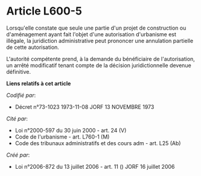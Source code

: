 # Article L600-5

Lorsqu'elle constate que seule une partie d'un projet de construction ou d'aménagement ayant fait l'objet d'une autorisation
d'urbanisme est illégale, la juridiction administrative peut prononcer une annulation partielle de cette autorisation.

L'autorité compétente prend, à la demande du bénéficiaire de l'autorisation, un arrêté modificatif tenant compte de la
décision juridictionnelle devenue définitive.

**Liens relatifs à cet article**

_Codifié par_:

  - Décret n°73-1023 1973-11-08 JORF 13 NOVEMBRE 1973

_Cité par_:

  - Loi n°2000-597 du 30 juin 2000 - art. 24 (V)
  - Code de l'urbanisme - art. L760-1 (M)
  - Code des tribunaux administratifs et des cours adm - art. L25 (Ab)

_Créé par_:

  - Loi n°2006-872 du 13 juillet 2006 - art. 11 () JORF 16 juillet 2006
